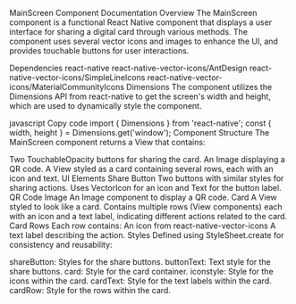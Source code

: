
MainScreen Component Documentation
Overview
The MainScreen component is a functional React Native component that displays a user interface for sharing a digital card through various methods. The component uses several vector icons and images to enhance the UI, and provides touchable buttons for user interactions.

Dependencies
react-native
react-native-vector-icons/AntDesign
react-native-vector-icons/SimpleLineIcons
react-native-vector-icons/MaterialCommunityIcons
Dimensions
The component utilizes the Dimensions API from react-native to get the screen's width and height, which are used to dynamically style the component.

javascript
Copy code
import { Dimensions } from 'react-native';
const { width, height } = Dimensions.get('window');
Component Structure
The MainScreen component returns a View that contains:

Two TouchableOpacity buttons for sharing the card.
An Image displaying a QR code.
A View styled as a card containing several rows, each with an icon and text.
UI Elements
Share Button
Two buttons with similar styles for sharing actions.
Uses VectorIcon for an icon and Text for the button label.
QR Code Image
An Image component to display a QR code.
Card
A View styled to look like a card.
Contains multiple rows (View components) each with an icon and a text label, indicating different actions related to the card.
Card Rows
Each row contains:
An icon from react-native-vector-icons
A text label describing the action.
Styles
Defined using StyleSheet.create for consistency and reusability:

shareButton: Styles for the share buttons.
buttonText: Text style for the share buttons.
card: Style for the card container.
iconstyle: Style for the icons within the card.
cardText: Style for the text labels within the card.
cardRow: Style for the rows within the card.
